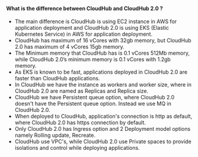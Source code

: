 #### What is the difference between CloudHub and CloudHub 2.0 ?

- The main difference is CloudHub is using EC2 instance in AWS for application deployment and CloudHub 2.0 is using EKS (Elastic Kubernetes Service) in AWS for application deployment.
- CloudHub has maximum of 16 vCores with 32gb memory, but CloudHub 2.0 has maximum of 4 vCores 15gb memory.
- The Minimum memory that CloudHub has is 0.1 vCores 512Mb memory, while CloudHub 2.0’s minimum memory is 0.1 vCores with 1.2gb memory.
- As EKS is known to be fast, applications deployed in CloudHub 2.0 are faster than CloudHub applications.
- In CloudHub we have the instance as workers and worker size, where in CloudHub 2.0 are named as Replicas and Replica size.
- CloudHub we have Persistent queue option, where CloudHub 2.0 doesn't have the Persistent queue option. Instead we use MQ in CloudHub 2.0.
- When deployed to CloudHub, application's connection is http as default, where CloudHub 2.0 has https connection by default.
- Only CloudHub 2.0 has Ingress option and 2 Deployment model options namely Rolling update, Recreate.
- CloudHub use VPC's, while CloudHub 2.0 use Private spaces to provide isolations and control while deploying applications.
